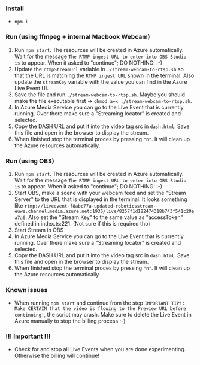 ### Install

- `npm i`

### Run (using ffmpeg + internal Macbook Webcam)

1. Run `npm start`. The resources will be created in Azure automatically. Wait for the message `The RTMP ingest URL to enter into OBS Studio is` to appear. When it asked to "continue"; DO NOTHING! :-)
2. Update the `rtmpStreamUrl` variable in `./stream-webcam-to-rtsp.sh` so that the URL is matching the `RTMP ingest URL` shown in the terminal. Also update the `streamKey` variable with the value you can find in the Azure Live Event UI.
3. Save the file and run `./stream-webcam-to-rtsp.sh`. Maybe you should make the file executable first -> `chmod a+x ./stream-webcam-to-rtsp.sh`.
4. In Azure Media Service you can go to the Live Event that is currently running. Over there make sure a "Streaming locator" is created and selected.
5. Copy the DASH URL and put it into the video tag src in `dash.html`. Save this file and open in the browser to display the stream.
6. When finished stop the terminal proces by pressing `"n"`. It will clean up the Azure resources automatically.

### Run (using OBS)

1. Run `npm start`. The resources will be created in Azure automatically. Wait for the message `The RTMP ingest URL to enter into OBS Studio is` to appear. When it asked to "continue"; DO NOTHING! :-)
2. Start OBS, make a scene with your webcam feed and set the "Stream Server" to the URL that is displayed in the terminal. It looks something like `rtmp://liveevent-f8abc77a-updated-roboticsstream-euwe.channel.media.azure.net:1935/live/8257f1d182474318b743f541c20ea7a6`. Also set the "Stream Key" to the same value as "accessToken" defined in index.ts:221. (Not sure if this is required tho)
3. Start Stream in OBS
4. In Azure Media Service you can go to the Live Event that is currently running. Over there make sure a "Streaming locator" is created and selected.
5. Copy the DASH URL and put it into the video tag src in `dash.html`. Save this file and open in the browser to display the stream.
6. When finished stop the terminal proces by pressing `"n"`. It will clean up the Azure resources automatically.

### Known issues

- When running `npm start` and continue from the step `IMPORTANT TIP!: Make CERTAIN that the video is flowing to the Preview URL before continuing!`, the script may crash. Make sure to delete the Live Event in Azure manually to stop the billing process ;-)

### !!! Important !!!

- Check for and stop all Live Events when you are done experimenting. Otherwise the billing will continue!
